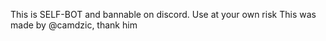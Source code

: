 This is SELF-BOT and bannable on discord. Use at your own risk
This was made by @camdzic, thank him
